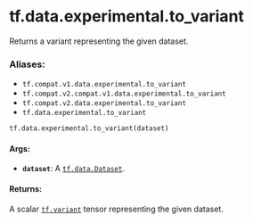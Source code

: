 <div itemscope itemtype="http://developers.google.com/ReferenceObject">
<meta itemprop="name" content="tf.data.experimental.to_variant" />
<meta itemprop="path" content="Stable" />
</div>

# tf.data.experimental.to_variant

Returns a variant representing the given dataset.

### Aliases:

* `tf.compat.v1.data.experimental.to_variant`
* `tf.compat.v2.compat.v1.data.experimental.to_variant`
* `tf.compat.v2.data.experimental.to_variant`
* `tf.data.experimental.to_variant`

``` python
tf.data.experimental.to_variant(dataset)
```

<!-- Placeholder for "Used in" -->


#### Args:


* <b>`dataset`</b>: A <a href="../../../tf/data/Dataset.md"><code>tf.data.Dataset</code></a>.


#### Returns:

A scalar <a href="../../../tf.md#variant"><code>tf.variant</code></a> tensor representing the given dataset.
